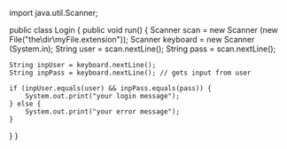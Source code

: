 import java.util.Scanner;

public class Login {
public void run() {
    Scanner scan = new Scanner (new File("the\\dir\\myFile.extension"));
    Scanner keyboard = new Scanner (System.in);
    String user = scan.nextLine();
    String pass = scan.nextLine(); 

    String inpUser = keyboard.nextLine();
    String inpPass = keyboard.nextLine(); // gets input from user

    if (inpUser.equals(user) && inpPass.equals(pass)) {
        System.out.print("your login message");
    } else {
        System.out.print("your error message");
    }
}
} 
